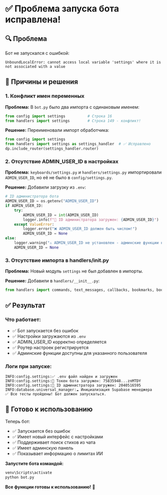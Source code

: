 # ✅ Проблема запуска бота исправлена!

## 🔍 Проблема

Бот не запускался с ошибкой:
```
UnboundLocalError: cannot access local variable 'settings' where it is not associated with a value
```

## 🔧 Причины и решения

### 1. **Конфликт имен переменных**
**Проблема:** В `bot.py` было два импорта с одинаковым именем:
```python
from config import settings          # Строка 16
from handlers import settings        # Строка 149 - конфликт!
```

**Решение:** Переименовали импорт обработчика:
```python
from config import settings
from handlers import settings as settings_handler  # ✅ Исправлено
dp.include_router(settings_handler.router)
```

### 2. **Отсутствие ADMIN_USER_ID в настройках**
**Проблема:** `keyboards/settings.py` и `handlers/settings.py` импортировали `ADMIN_USER_ID`, но её не было в `config/settings.py`.

**Решение:** Добавили загрузку из `.env`:
```python
# ID администратора бота
ADMIN_USER_ID = os.getenv("ADMIN_USER_ID")
if ADMIN_USER_ID:
    try:
        ADMIN_USER_ID = int(ADMIN_USER_ID)
        logger.info(f"👑 ID администратора загружен: {ADMIN_USER_ID}")
    except ValueError:
        logger.error("❌ ADMIN_USER_ID должен быть числом!")
        ADMIN_USER_ID = None
else:
    logger.warning("⚠️ ADMIN_USER_ID не установлен - админские функции недоступны")
    ADMIN_USER_ID = None
```

### 3. **Отсутствие импорта в handlers/__init__.py**
**Проблема:** Новый модуль `settings` не был добавлен в импорты.

**Решение:** Добавили в `handlers/__init__.py`:
```python
from handlers import commands, text_messages, callbacks, bookmarks, bookmark_callbacks, reading_plans, admin, ai_assistant, bookmarks_new, bookmark_handlers, settings
```

## ✅ Результат

### Что работает:
- ✅ Бот запускается без ошибок
- ✅ Настройки загружаются из `.env`
- ✅ ADMIN_USER_ID корректно определяется
- ✅ Роутер настроек регистрируется
- ✅ Админские функции доступны для указанного пользователя

### Логи при запуске:
```
INFO:config.settings:✅ .env файл найден и загружен
INFO:config.settings:🔑 Токен бота загружен: 75835948...znMTDY
INFO:config.settings:👑 ID администратора загружен: 2040516595
INFO:database.universal_manager:☁️ Инициализация Supabase менеджера
✅ Все тесты пройдены! Бот должен запускаться.
```

## 🚀 Готово к использованию

Теперь бот:
- ✅ Запускается без ошибок
- ✅ Имеет новый интерфейс с настройками
- ✅ Поддерживает поиск стихов из чата
- ✅ Имеет админскую панель
- ✅ Показывает информацию о лимитах ИИ

**Запустите бота командой:**
```bash
venv\Scripts\activate
python bot.py
```

**Все функции готовы к использованию!** 🎉